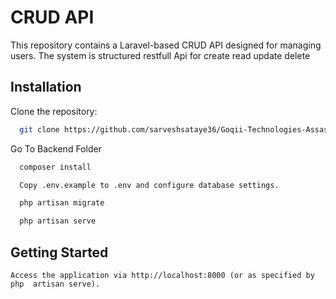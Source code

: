 # CRUD API

This repository contains a Laravel-based CRUD API designed for managing users. The system is structured restfull Api for create read update delete

        
## Installation

Clone the repository:

```bash
  git clone https://github.com/sarveshsataye36/Goqii-Technologies-Assasment.git
```
Go To Backend Folder

```bash
  composer install
```
```bash
  Copy .env.example to .env and configure database settings.
```
```bash
  php artisan migrate
```  
```bash
  php artisan serve
```

## Getting Started

    Access the application via http://localhost:8000 (or as specified by php  artisan serve).


